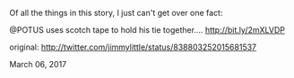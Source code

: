 Of all the things in this story, I just can't get over one fact:

@POTUS uses scotch tape to hold his tie together.… http://bit.ly/2mXLVDP 

original: http://twitter.com/jimmylittle/status/838803252015681537 

March 06, 2017